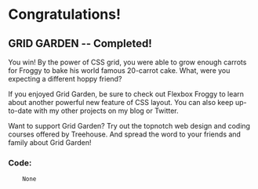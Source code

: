 
# Congratulations!

## GRID GARDEN -- Completed!

You win! By the power of CSS grid, you were able to grow enough carrots for Froggy to bake his world famous 20-carrot cake. What, were you expecting a different hoppy friend?

If you enjoyed Grid Garden, be sure to check out Flexbox Froggy to learn about another powerful new feature of CSS layout. You can also keep up-to-date with my other projects on my blog or Twitter.

Want to support Grid Garden? Try out the topnotch web design and coding courses offered by Treehouse. And spread the word to your friends and family about Grid Garden!

### Code: 

```
    None
```